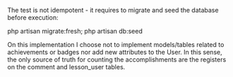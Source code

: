 The test is not idempotent - it requires to migrate and seed the database before execution:

php artisan migrate:fresh; php artisan db:seed

On this implementation I choose not to implement models/tables related to achievements or badges nor add new attributes to the User. In this sense, the only source of truth for counting the accomplishments are the registers on the comment and lesson_user tables.